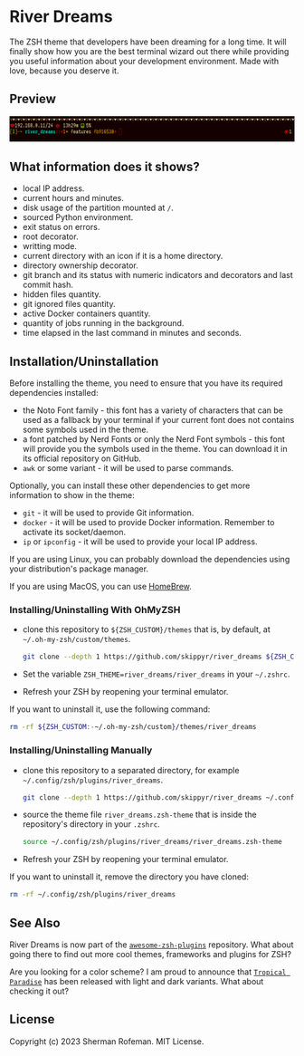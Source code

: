 # River Dreams

The ZSH theme that developers have been dreaming for a long time. It will
finally show how you are the best terminal wizard out there while providing you
useful information about your development environment. Made with love, because
you deserve it.


## Preview

![](images/preview/preview_0.png)


## What information does it shows?
  + local IP address.
  + current hours and minutes.
  + disk usage of the partition mounted at `/`.
  + sourced Python environment.
  + exit status on errors.
  + root decorator.
  + writting mode.
  + current directory with an icon if it is a home directory.
  + directory ownership decorator.
  + git branch and its status with numeric indicators and decorators and last commit hash.
  + hidden files quantity.
  + git ignored files quantity.
  + active Docker containers quantity.
  + quantity of jobs running in the background.
  + time elapsed in the last command in minutes and seconds.

## Installation/Uninstallation

Before installing the theme, you need to ensure that you have its required
dependencies installed:
  + the Noto Font family - this font has a variety of characters that can
    be used as a fallback by your terminal if your current font does not
    contains some symbols used in the theme.
  + a font patched by Nerd Fonts or only the Nerd Font symbols - this font will
    provide you the symbols used in the theme. You can download it in its
    official repository on GitHub.
  + `awk` or some variant - it will be used to parse commands.

Optionally, you can install these other dependencies to get more information
to show in the theme:
  + `git` - it will be used to provide Git information.
  + `docker` - it will be used to provide Docker information. Remember to
     activate its socket/daemon.
  + `ip` or `ipconfig` - it will be used to provide your local IP address.

If you are using Linux, you can probably download the dependencies using
your distribution's package manager.

If you are using MacOS, you can use [HomeBrew](https://brew.sh).

### Installing/Uninstalling With OhMyZSH
  + clone this repository to `${ZSH_CUSTOM}/themes` that is, by default, at
    `~/.oh-my-zsh/custom/themes`.

    ```bash
    git clone --depth 1 https://github.com/skippyr/river_dreams ${ZSH_CUSTOM:-~/.oh-my-zsh/custom}/themes/river_dreams
    ```
  + Set the variable `ZSH_THEME=river_dreams/river_dreams` in your `~/.zshrc`.
  + Refresh your ZSH by reopening your terminal emulator.

  If you want to uninstall it, use the following command:
  
  ```bash
  rm -rf ${ZSH_CUSTOM:-~/.oh-my-zsh/custom}/themes/river_dreams
  ```

### Installing/Uninstalling Manually
  + clone this repository to a separated directory, for example
    `~/.config/zsh/plugins/river_dreams`.

    ```bash
    git clone --depth 1 https://github.com/skippyr/river_dreams ~/.config/zsh/plugins/river_dreams
    ```
  + source the theme file `river_dreams.zsh-theme` that is inside the
    repository's directory in your `.zshrc`.

    ```bash
    source ~/.config/zsh/plugins/river_dreams/river_dreams.zsh-theme
    ```
  + Refresh your ZSH by reopening your terminal emulator.

  If you want to uninstall it, remove the directory you have cloned:

  ```bash
  rm -rf ~/.config/zsh/plugins/river_dreams
  ```

## See Also

River Dreams is now part of the [`awesome-zsh-plugins`](https://github.com/unixorn/awesome-zsh-plugins) repository. What about
going there to find out more cool themes, frameworks and plugins for ZSH?

Are you looking for a color scheme? I am proud to announce that [`Tropical Paradise`](https://github.com/skippyr/tropical_paradise) has been released with light and
dark variants. What about checking it out?

## License

Copyright (c) 2023 Sherman Rofeman. MIT License.

